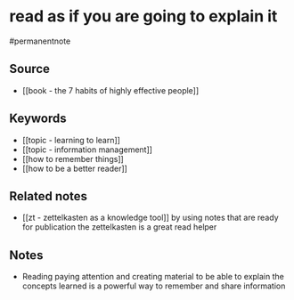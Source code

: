 # read as if you are going to explain it
#permanentnote 

## Source
- [[book - the 7 habits of highly effective people]]

## Keywords
- [[topic - learning to learn]]
- [[topic - information management]]
- [[how to remember things]]
- [[how to be a better reader]]

## Related notes
- [[zt - zettelkasten as a knowledge tool]] by using notes that are ready for publication the zettelkasten is a great read helper

## Notes
- Reading paying attention and creating material to be able to explain the concepts learned is a powerful way to remember and share information